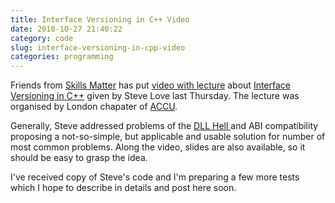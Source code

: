 ```yaml
---
title: Interface Versioning in C++ Video
date: 2010-10-27 21:40:22
category: code
slug: interface-versioning-in-cpp-video
categories: programming
---
```


Friends from [Skills Matter](http://skillsmatter.com/) has put [video with lecture](http://skillsmatter.com/podcast/open-source-dot-net/interface-versioning-in-c-plus-plus/zx-553) about [Interface Versioning in C++](http://accu.org/index.php/accu_branches/accu_london/accu_london_oct_2010) given by Steve Love last Thursday. The lecture was organised by London chapater of [ACCU](http://accu.org/).


Generally, Steve addressed problems of the [DLL Hell ](http://en.wikipedia.org/wiki/DLL_hell) and ABI compatibility proposing a not-so-simple, but applicable and usable solution for number of most common problems. Along the video, slides are also available, so it should be easy to grasp the idea.


I've received copy of Steve's code and I'm preparing a few more tests which I hope to describe in details and post here soon.
